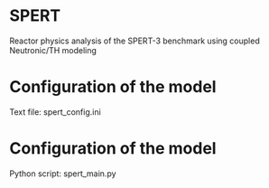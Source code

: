 # SPERT
Reactor physics analysis of the SPERT-3 benchmark using coupled Neutronic/TH modeling

# Configuration of the model
Text file: spert_config.ini


# Configuration of the model
Python script: spert_main.py 

